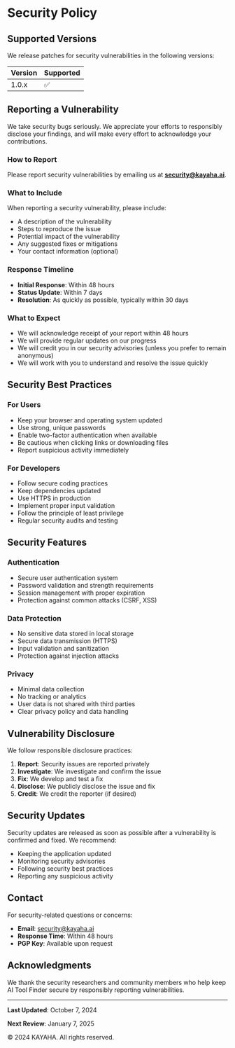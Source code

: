 # Security Policy

## Supported Versions

We release patches for security vulnerabilities in the following versions:

| Version | Supported          |
| ------- | ------------------ |
| 1.0.x   | :white_check_mark: |

## Reporting a Vulnerability

We take security bugs seriously. We appreciate your efforts to responsibly disclose your findings, and will make every effort to acknowledge your contributions.

### How to Report

Please report security vulnerabilities by emailing us at **security@kayaha.ai**.

### What to Include

When reporting a security vulnerability, please include:

- A description of the vulnerability
- Steps to reproduce the issue
- Potential impact of the vulnerability
- Any suggested fixes or mitigations
- Your contact information (optional)

### Response Timeline

- **Initial Response**: Within 48 hours
- **Status Update**: Within 7 days
- **Resolution**: As quickly as possible, typically within 30 days

### What to Expect

- We will acknowledge receipt of your report within 48 hours
- We will provide regular updates on our progress
- We will credit you in our security advisories (unless you prefer to remain anonymous)
- We will work with you to understand and resolve the issue quickly

## Security Best Practices

### For Users

- Keep your browser and operating system updated
- Use strong, unique passwords
- Enable two-factor authentication when available
- Be cautious when clicking links or downloading files
- Report suspicious activity immediately

### For Developers

- Follow secure coding practices
- Keep dependencies updated
- Use HTTPS in production
- Implement proper input validation
- Follow the principle of least privilege
- Regular security audits and testing

## Security Features

### Authentication
- Secure user authentication system
- Password validation and strength requirements
- Session management with proper expiration
- Protection against common attacks (CSRF, XSS)

### Data Protection
- No sensitive data stored in local storage
- Secure data transmission (HTTPS)
- Input validation and sanitization
- Protection against injection attacks

### Privacy
- Minimal data collection
- No tracking or analytics
- User data is not shared with third parties
- Clear privacy policy and data handling

## Vulnerability Disclosure

We follow responsible disclosure practices:

1. **Report**: Security issues are reported privately
2. **Investigate**: We investigate and confirm the issue
3. **Fix**: We develop and test a fix
4. **Disclose**: We publicly disclose the issue and fix
5. **Credit**: We credit the reporter (if desired)

## Security Updates

Security updates are released as soon as possible after a vulnerability is confirmed and fixed. We recommend:

- Keeping the application updated
- Monitoring security advisories
- Following security best practices
- Reporting any suspicious activity

## Contact

For security-related questions or concerns:

- **Email**: security@kayaha.ai
- **Response Time**: Within 48 hours
- **PGP Key**: Available upon request

## Acknowledgments

We thank the security researchers and community members who help keep AI Tool Finder secure by responsibly reporting vulnerabilities.

---

**Last Updated**: October 7, 2024

**Next Review**: January 7, 2025

© 2024 KAYAHA. All rights reserved.
